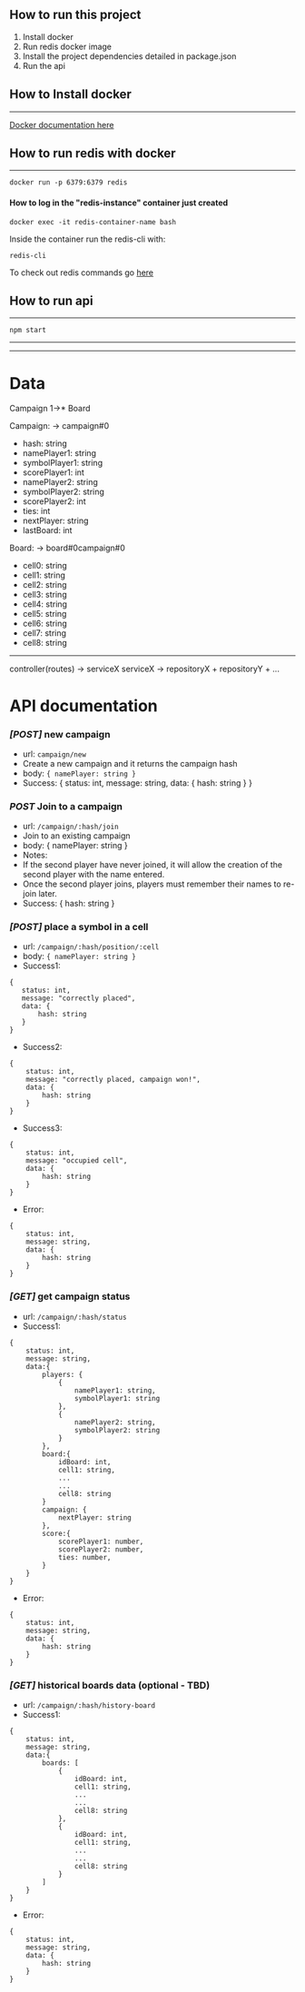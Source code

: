 

## How to run this project

1. Install docker
2. Run redis docker image 
3. Install the project dependencies detailed in package.json
4. Run the api


## How to Install docker
--------------------

[Docker documentation here](https://docs.docker.com/engine/install/ubuntu/)

## How to run redis with docker
--------------------
```
docker run -p 6379:6379 redis
```


#### How to log in the "redis-instance" container just created

```
docker exec -it redis-container-name bash
```

Inside the container run the redis-cli with:

```
redis-cli
```

To check out redis commands go [here](https://redis.io/commands)

## How to run api
-------------------------
```
npm start
```


-------------------
---------------

# Data 


Campaign 1->* Board

Campaign: -> campaign#0
- hash: string
- namePlayer1: string
- symbolPlayer1: string
- scorePlayer1: int
- namePlayer2: string
- symbolPlayer2: string
- scorePlayer2: int
- ties: int
- nextPlayer: string
- lastBoard: int

Board: -> board#0campaign#0
- cell0: string
- cell1: string
- cell2: string
- cell3: string
- cell4: string
- cell5: string
- cell6: string
- cell7: string
- cell8: string

-----------

controller(routes) -> serviceX
serviceX -> repositoryX + repositoryY + ...


# API documentation

### _[POST]_ new campaign
- url: `campaign/new`
- Create a new campaign and it returns the campaign hash
- body: `{ namePlayer: string }`
- Success: { 
    status: int,
    message: string,
    data: {
        hash: string
    }
 }

### _POST_ Join to a campaign
- url: `/campaign/:hash/join`
- Join to an existing campaign
- body: { namePlayer: string }
- Notes:
 - If the second player have never joined, it will allow the creation of the second player with the name entered.
 - Once the second player joins, players must remember their names to re-join later.
- Success: { hash: string }

### _[POST]_ place a symbol in a cell
- url: `/campaign/:hash/position/:cell`
- body: `{ namePlayer: string }`
- Success1: 
 ```
{ 
    status: int,
    message: "correctly placed",
    data: {
        hash: string
    }
 }
```
- Success2:
``` 
{ 
    status: int,
    message: "correctly placed, campaign won!",
    data: {
        hash: string
    }
}
```
- Success3:
```
{ 
    status: int,
    message: "occupied cell",
    data: {
        hash: string
    }
}
```
- Error: 
```
{ 
    status: int,
    message: string,
    data: {
        hash: string
    }
}
```

### _[GET]_ get campaign status
- url: `/campaign/:hash/status`
- Success1: 
```
{   
    status: int,
    message: string,
    data:{
        players: {
            {
                namePlayer1: string,
                symbolPlayer1: string
            },
            {
                namePlayer2: string,
                symbolPlayer2: string
            }
        },
        board:{
            idBoard: int,
            cell1: string,
            ...
            ...
            cell8: string
        }
        campaign: {
            nextPlayer: string
        },
        score:{
            scorePlayer1: number,
            scorePlayer2: number,
            ties: number,
        }
    }
}
```
- Error: 
```
{ 
    status: int,
    message: string,
    data: {
        hash: string
    }
}
```


### _[GET]_ historical boards data (optional - TBD)
- url: `/campaign/:hash/history-board`
- Success1: 
```
{   
    status: int,
    message: string,
    data:{
        boards: [
            {
                idBoard: int,
                cell1: string,
                ...
                ...
                cell8: string
            },
            {
                idBoard: int,
                cell1: string,
                ...
                ...
                cell8: string
            }
        ]
    }
}
```
- Error: 
```
{ 
    status: int,
    message: string,
    data: {
        hash: string
    }
}
```
